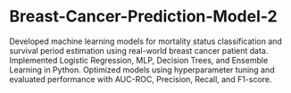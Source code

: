 # Breast-Cancer-Prediction-Model-2

Developed machine learning models for mortality status classification and survival period estimation using real-world breast cancer patient data. Implemented Logistic Regression, MLP, Decision Trees, and Ensemble Learning in Python. Optimized models using hyperparameter tuning and evaluated performance with AUC-ROC, Precision, Recall, and F1-score.
